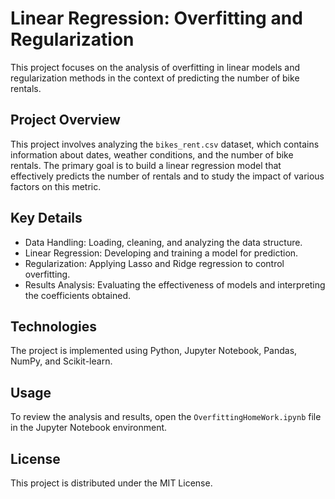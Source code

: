 # Linear Regression: Overfitting and Regularization

This project focuses on the analysis of overfitting in linear models and regularization methods in the context of predicting the number of bike rentals.

## Project Overview

This project involves analyzing the `bikes_rent.csv` dataset, which contains information about dates, weather conditions, and the number of bike rentals. The primary goal is to build a linear regression model that effectively predicts the number of rentals and to study the impact of various factors on this metric.

## Key Details

- Data Handling: Loading, cleaning, and analyzing the data structure.
- Linear Regression: Developing and training a model for prediction.
- Regularization: Applying Lasso and Ridge regression to control overfitting.
- Results Analysis: Evaluating the effectiveness of models and interpreting the coefficients obtained.

## Technologies

The project is implemented using Python, Jupyter Notebook, Pandas, NumPy, and Scikit-learn.

## Usage

To review the analysis and results, open the `OverfittingHomeWork.ipynb` file in the Jupyter Notebook environment.

## License

This project is distributed under the MIT License.
